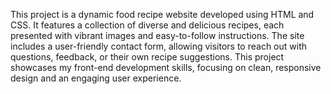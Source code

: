 This project is a dynamic food recipe website developed using HTML and CSS. It features a collection of diverse and delicious recipes, each presented with vibrant images and easy-to-follow instructions. The site includes a user-friendly contact form, allowing visitors to reach out with questions, feedback, or their own recipe suggestions. This project showcases my front-end development skills, focusing on clean, responsive design and an engaging user experience.

